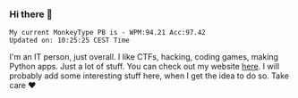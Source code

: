 ### Hi there 👋
<!-- PB START -->
```
My current MonkeyType PB is - WPM:94.21 Acc:97.42
Updated on: 10:25:25 CEST Time
```
<!-- PB END -->
I'm an IT person, just overall. I like CTFs, hacking, coding games, making Python apps. Just a lot of stuff.
You can check out my website [here](https://skill3472.github.io/).
I will probably add some interesting stuff here, when I get the idea to do so. Take care ❤️
